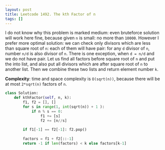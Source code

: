 ```yaml
---
layout: post
title: Leetcode 1492. The kth Factor of n
tags: []
---
```


I do not know why this problem is marked medium: even bruteforce solution will work here fine, because given `n` is small: no more than `10000`. However I prefer more optimal solution: we can check only divisors which are less than square root of `n`: each of them will have pair: for any `d` divisor of `n`, number `n/d` is also divisor of `n`. There is one exception, when `d = n/d` and we do not have pair. Let us find all factors before square root of `n` and put the into list, and also put all divisors which are after square root of `n` to another list. Then we combine these two lists and return element number `k`.

**Complexity**: time and space complexity is `O(sqrt(n))`, because there will be at most `2*sqrt(n)` factors of `n`.

```python
class Solution:
    def kthFactor(self, n, k):
        f1, f2 = [], []
        for s in range(1, int(sqrt(n)) + 1 ):
            if n % s == 0:
                f1 += [s]
                f2 += [n//s]
                
        if f1[-1] == f2[-1]: f2.pop()
            
        factors = f1 + f2[::-1]
        return -1 if len(factors) < k else factors[k-1]
```
